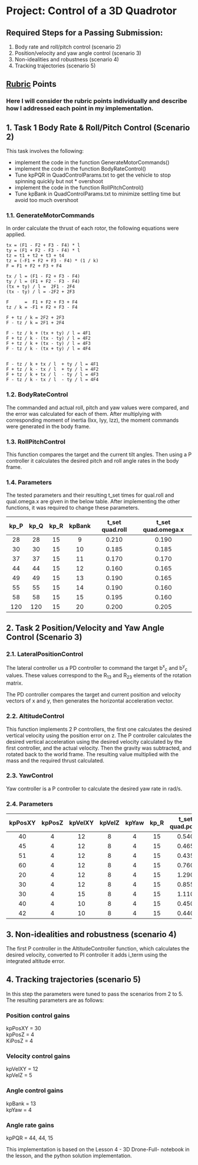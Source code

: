 # Project: Control of a 3D Quadrotor

## Required Steps for a Passing Submission:
1. Body rate and roll/pitch control (scenario 2)
2. Position/velocity and yaw angle control (scenario 3)
3. Non-idealities and robustness (scenario 4)
4. Tracking trajectories (scenario 5)

## [Rubric](https://review.udacity.com/#!/rubrics/1643/view) Points
### Here I will consider the rubric points individually and describe how I addressed each point in my implementation.


## 1. Task 1 Body Rate & Roll/Pitch Control (Scenario 2)
This task involves the following:

* implement the code in the function GenerateMotorCommands()
* implement the code in the function BodyRateControl()
* Tune kpPQR in QuadControlParams.txt to get the vehicle to stop spinning quickly but not * overshoot 
* implement the code in the function RollPitchControl()
* Tune kpBank in QuadControlParams.txt to minimize settling time but avoid too much overshoot

### 1.1. GenerateMotorCommands

In order calculate the thrust of each rotor, the following equations were applied.

```
tx = (F1 - F2 + F3 - F4) * l
ty = (F1 + F2 - F3 - F4) * l
tz = t1 + t2 + t3 + t4
tz = (-F1 + F2 + F3 - F4) * (1 / k)
F = F1 + F2 + F3 + F4

tx / l = (F1 - F2 + F3 - F4)
ty / l = (F1 + F2 - F3 - F4)
(tx + ty) / l =  2F1 - 2F4
(tx - ty) / l = -2F2 + 2F3

F      =  F1 + F2 + F3 + F4
tz / k = -F1 + F2 + F3 - F4

F + tz / k = 2F2 + 2F3
F - tz / k = 2F1 + 2F4

F - tz / k + (tx + ty) / l = 4F1
F + tz / k - (tx - ty) / l = 4F2
F + tz / k + (tx - ty) / l = 4F3
F - tz / k - (tx + ty) / l = 4F4


F - tz / k + tx / l  + ty / l = 4F1
F + tz / k - tx / l  + ty / l = 4F2
F + tz / k + tx / l  - ty / l = 4F3
F - tz / k - tx / l  - ty / l = 4F4
```

### 1.2. BodyRateControl
The commanded and actual roll, pitch and yaw values were compared, and the error was calculated for each of them. After multiplying with corresponding moment of inertia (Ixx, Iyy, Izz), the moment commands were generated in the body frame.

### 1.3. RollPitchControl
This function compares the target and the current tilt angles. Then using a P controller it calculates the desired pitch and roll angle rates in the body frame.

### 1.4. Parameters
The tested parameters and their resulting t_set times for qual.roll and qual.omega.x are given in the below table. After implementing the other functions, it was required to change these parameters. 

| kp_P | kp_Q | kp_R | kpBank | t_set quad.roll | t_set quad.omega.x |
|:----:|:----:|:----:|:------:|:---------------:|:------------------:|
|  28  |  28  |  15  |     9  |  0.210          | 0.190              |
|  30  |  30  |  15  |    10  |  0.185          | 0.185              |
|  37  |  37  |  15  |    11  |  0.170          | 0.170              |
|  44  |  44  |  15  |    12  |  0.160          | 0.165              |
|  49  |  49  |  15  |    13  |  0.190          | 0.165              |
|  55  |  55  |  15  |    14  |  0.190          | 0.160              |
|  58  |  58  |  15  |    15  |  0.195          | 0.160              |
| 120  | 120  |  15  |    20  |  0.200          | 0.205              |

## 2. Task 2 Position/Velocity and Yaw Angle Control (Scenario 3)
### 2.1. LateralPositionControl

The lateral controller us a PD controller to command the target b<sup>x</sup><sub>c</sub> and b<sup>y</sup><sub>c</sub> values. These values correspond to the R<sub>13</sub> and R<sub>23</sub> elements of the rotation matrix.

The PD controller compares the target and current position and velocity vectors of x and y, then generates the horizontal acceleration vector.


### 2.2. AltitudeControl

This function implements 2 P controllers, the first one calculates the desired vertical velocity using the position error on z. The P controller calculates the desired vertical acceleration using the desired velocity calculated by the first controller, and the actual velocity. Then the gravity was subtracted, and rotated back to the world frame. The resulting value multiplied with the mass and the required thrust calculated.


### 2.3. YawControl

Yaw controller is a P controller to calculate the desired yaw rate in rad/s.


### 2.4. Parameters
| kpPosXY | kpPosZ | kpVelXY | kpVelZ  | kpYaw | kp_R | t_set quad.pos.x |
|:-------:|:------:|:-------:|:-------:|:-----:|:----:|:----------------:|
|   40    |    4   |   12    |    8    |    4  |  15  |   0.540          |
|   45    |    4   |   12    |    8    |    4  |  15  |   0.465          |
|   51    |    4   |   12    |    8    |    4  |  15  |   0.435          |
|   60    |    4   |   12    |    8    |    4  |  15  |   0.760          |
|   20    |    4   |   12    |    8    |    4  |  15  |   1.290          |
|   30    |    4   |   12    |    8    |    4  |  15  |   0.855          |
|   30    |    4   |   15    |    8    |    4  |  15  |   1.110          |
|   40    |    4   |   10    |    8    |    4  |  15  |   0.450          |
|   42    |    4   |   10    |    8    |    4  |  15  |   0.440          |

## 3. Non-idealities and robustness (scenario 4)

The first P controller in the AltitudeController function, which calculates the desired velocity, converted to PI controller it adds i_term using the integrated altitude error.

## 4. Tracking trajectories (scenario 5)

In this step the parameters were tuned to pass the scenarios from 2 to 5. The resulting parameters are as follows:

### Position control gains  
kpPosXY = 30  
kpPosZ = 4  
KiPosZ = 4  

### Velocity control gains  
kpVelXY = 12  
kpVelZ = 5  

### Angle control gains  
kpBank = 13  
kpYaw = 4  

### Angle rate gains  
kpPQR = 44, 44, 15



This implementation is based on the Lesson 4 - 3D Drone-Full- notebook in the lesson, and the python solution implementation.